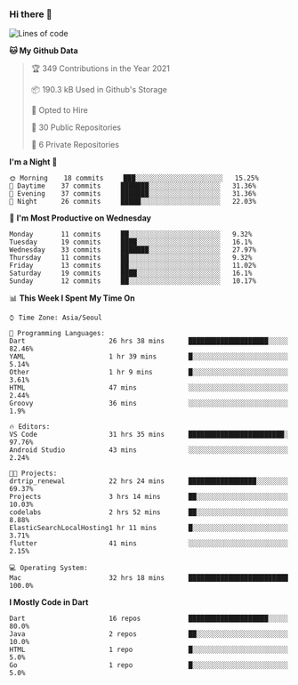 ### Hi there 👋

<!--
**ska2519/ska2519** is a ✨ _special_ ✨ repository because its `README.md` (this file) appears on your GitHub profile.

Here are some ideas to get you started:

- 🔭 I’m currently working on ...
- 🌱 I’m currently learning ...
- 👯 I’m looking to collaborate on ...
- 🤔 I’m looking for help with ...
- 💬 Ask me about ...
- 📫 How to reach me: ...
- 😄 Pronouns: ...
- ⚡ Fun fact: ...
-->

<!--START_SECTION:waka-->
![Lines of code](https://img.shields.io/badge/From%20Hello%20World%20I%27ve%20Written-437298%20lines%20of%20code-blue)

**🐱 My Github Data** 

> 🏆 349 Contributions in the Year 2021
 > 
> 📦 190.3 kB Used in Github's Storage 
 > 
> 💼 Opted to Hire
 > 
> 📜 30 Public Repositories 
 > 
> 🔑 6 Private Repositories  
 > 
**I'm a Night 🦉** 

```text
🌞 Morning    18 commits     ███░░░░░░░░░░░░░░░░░░░░░░   15.25% 
🌆 Daytime    37 commits     ███████░░░░░░░░░░░░░░░░░░   31.36% 
🌃 Evening    37 commits     ███████░░░░░░░░░░░░░░░░░░   31.36% 
🌙 Night      26 commits     █████░░░░░░░░░░░░░░░░░░░░   22.03%

```
📅 **I'm Most Productive on Wednesday** 

```text
Monday       11 commits     ██░░░░░░░░░░░░░░░░░░░░░░░   9.32% 
Tuesday      19 commits     ████░░░░░░░░░░░░░░░░░░░░░   16.1% 
Wednesday    33 commits     ███████░░░░░░░░░░░░░░░░░░   27.97% 
Thursday     11 commits     ██░░░░░░░░░░░░░░░░░░░░░░░   9.32% 
Friday       13 commits     ██░░░░░░░░░░░░░░░░░░░░░░░   11.02% 
Saturday     19 commits     ████░░░░░░░░░░░░░░░░░░░░░   16.1% 
Sunday       12 commits     ██░░░░░░░░░░░░░░░░░░░░░░░   10.17%

```


📊 **This Week I Spent My Time On** 

```text
⌚︎ Time Zone: Asia/Seoul

💬 Programming Languages: 
Dart                     26 hrs 38 mins      ████████████████████░░░░░   82.46% 
YAML                     1 hr 39 mins        █░░░░░░░░░░░░░░░░░░░░░░░░   5.14% 
Other                    1 hr 9 mins         █░░░░░░░░░░░░░░░░░░░░░░░░   3.61% 
HTML                     47 mins             ░░░░░░░░░░░░░░░░░░░░░░░░░   2.44% 
Groovy                   36 mins             ░░░░░░░░░░░░░░░░░░░░░░░░░   1.9%

🔥 Editors: 
VS Code                  31 hrs 35 mins      ████████████████████████░   97.76% 
Android Studio           43 mins             ░░░░░░░░░░░░░░░░░░░░░░░░░   2.24%

🐱‍💻 Projects: 
drtrip_renewal           22 hrs 24 mins      █████████████████░░░░░░░░   69.37% 
Projects                 3 hrs 14 mins       ██░░░░░░░░░░░░░░░░░░░░░░░   10.03% 
codelabs                 2 hrs 52 mins       ██░░░░░░░░░░░░░░░░░░░░░░░   8.88% 
ElasticSearchLocalHosting1 hr 11 mins        █░░░░░░░░░░░░░░░░░░░░░░░░   3.71% 
flutter                  41 mins             ░░░░░░░░░░░░░░░░░░░░░░░░░   2.15%

💻 Operating System: 
Mac                      32 hrs 18 mins      █████████████████████████   100.0%

```

**I Mostly Code in Dart** 

```text
Dart                     16 repos            ████████████████████░░░░░   80.0% 
Java                     2 repos             ██░░░░░░░░░░░░░░░░░░░░░░░   10.0% 
HTML                     1 repo              █░░░░░░░░░░░░░░░░░░░░░░░░   5.0% 
Go                       1 repo              █░░░░░░░░░░░░░░░░░░░░░░░░   5.0%

```



<!--END_SECTION:waka-->


